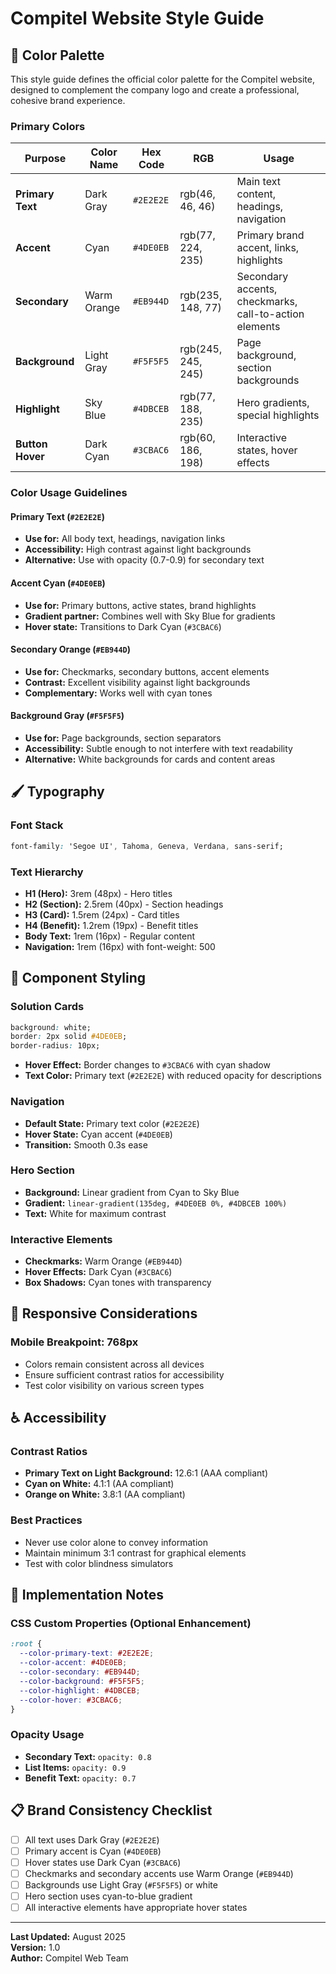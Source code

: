 # Compitel Website Style Guide

## 🎨 Color Palette

This style guide defines the official color palette for the Compitel website, designed to complement the company logo and create a professional, cohesive brand experience.

### Primary Colors

| Purpose | Color Name | Hex Code | RGB | Usage |
|---------|------------|----------|-----|-------|
| **Primary Text** | Dark Gray | `#2E2E2E` | rgb(46, 46, 46) | Main text content, headings, navigation |
| **Accent** | Cyan | `#4DE0EB` | rgb(77, 224, 235) | Primary brand accent, links, highlights |
| **Secondary** | Warm Orange | `#EB944D` | rgb(235, 148, 77) | Secondary accents, checkmarks, call-to-action elements |
| **Background** | Light Gray | `#F5F5F5` | rgb(245, 245, 245) | Page background, section backgrounds |
| **Highlight** | Sky Blue | `#4DBCEB` | rgb(77, 188, 235) | Hero gradients, special highlights |
| **Button Hover** | Dark Cyan | `#3CBAC6` | rgb(60, 186, 198) | Interactive states, hover effects |

### Color Usage Guidelines

#### Primary Text (`#2E2E2E`)
- **Use for:** All body text, headings, navigation links
- **Accessibility:** High contrast against light backgrounds
- **Alternative:** Use with opacity (0.7-0.9) for secondary text

#### Accent Cyan (`#4DE0EB`)
- **Use for:** Primary buttons, active states, brand highlights
- **Gradient partner:** Combines well with Sky Blue for gradients
- **Hover state:** Transitions to Dark Cyan (`#3CBAC6`)

#### Secondary Orange (`#EB944D`)
- **Use for:** Checkmarks, secondary buttons, accent elements
- **Contrast:** Excellent visibility against light backgrounds
- **Complementary:** Works well with cyan tones

#### Background Gray (`#F5F5F5`)
- **Use for:** Page backgrounds, section separators
- **Accessibility:** Subtle enough to not interfere with text readability
- **Alternative:** White backgrounds for cards and content areas

## 🖌️ Typography

### Font Stack
```css
font-family: 'Segoe UI', Tahoma, Geneva, Verdana, sans-serif;
```

### Text Hierarchy
- **H1 (Hero):** 3rem (48px) - Hero titles
- **H2 (Section):** 2.5rem (40px) - Section headings
- **H3 (Card):** 1.5rem (24px) - Card titles
- **H4 (Benefit):** 1.2rem (19px) - Benefit titles
- **Body Text:** 1rem (16px) - Regular content
- **Navigation:** 1rem (16px) with font-weight: 500

## 🎯 Component Styling

### Solution Cards
```css
background: white;
border: 2px solid #4DE0EB;
border-radius: 10px;
```
- **Hover Effect:** Border changes to `#3CBAC6` with cyan shadow
- **Text Color:** Primary text (`#2E2E2E`) with reduced opacity for descriptions

### Navigation
- **Default State:** Primary text color (`#2E2E2E`)
- **Hover State:** Cyan accent (`#4DE0EB`)
- **Transition:** Smooth 0.3s ease

### Hero Section
- **Background:** Linear gradient from Cyan to Sky Blue
- **Gradient:** `linear-gradient(135deg, #4DE0EB 0%, #4DBCEB 100%)`
- **Text:** White for maximum contrast

### Interactive Elements
- **Checkmarks:** Warm Orange (`#EB944D`)
- **Hover Effects:** Dark Cyan (`#3CBAC6`)
- **Box Shadows:** Cyan tones with transparency

## 📱 Responsive Considerations

### Mobile Breakpoint: 768px
- Colors remain consistent across all devices
- Ensure sufficient contrast ratios for accessibility
- Test color visibility on various screen types

## ♿ Accessibility

### Contrast Ratios
- **Primary Text on Light Background:** 12.6:1 (AAA compliant)
- **Cyan on White:** 4.1:1 (AA compliant)
- **Orange on White:** 3.8:1 (AA compliant)

### Best Practices
- Never use color alone to convey information
- Maintain minimum 3:1 contrast for graphical elements
- Test with color blindness simulators

## 🔧 Implementation Notes

### CSS Custom Properties (Optional Enhancement)
```css
:root {
  --color-primary-text: #2E2E2E;
  --color-accent: #4DE0EB;
  --color-secondary: #EB944D;
  --color-background: #F5F5F5;
  --color-highlight: #4DBCEB;
  --color-hover: #3CBAC6;
}
```

### Opacity Usage
- **Secondary Text:** `opacity: 0.8`
- **List Items:** `opacity: 0.9`
- **Benefit Text:** `opacity: 0.7`

## 📋 Brand Consistency Checklist

- [ ] All text uses Dark Gray (`#2E2E2E`)
- [ ] Primary accent is Cyan (`#4DE0EB`)
- [ ] Hover states use Dark Cyan (`#3CBAC6`)
- [ ] Checkmarks and secondary accents use Warm Orange (`#EB944D`)
- [ ] Backgrounds use Light Gray (`#F5F5F5`) or white
- [ ] Hero section uses cyan-to-blue gradient
- [ ] All interactive elements have appropriate hover states

---

**Last Updated:** August 2025  
**Version:** 1.0  
**Author:** Compitel Web Team